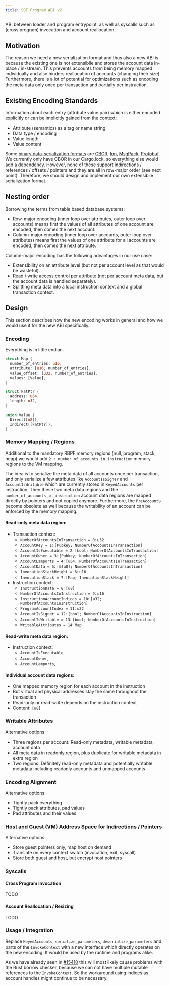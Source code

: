 ```yaml
---
title: SBF Program ABI v2
---
```


ABI between loader and program entrypoint, as well as syscalls such as (cross program) invocation and account reallocation.

## Motivation
The reason we need a new serialization format and thus also a new ABI is because the existing one is not extensibile and stores the account data in-place / in-stream. This prevents accounts from being memory mapped individually and also hinders reallocation of accounts (changing their size). Furthermore, there is a lot of potential for optimizations such as encoding the meta data only once per transaction and partially per instruction.

## Existing Encoding Standards
Information about each entry (attribute value pair) which is either encoded explicitly or can be implicitly gained from the context:
- Attribute (semantics) as a tag or name string
- Data type / encoding
- Value length
- Value content

Some [binary data-serialization formats](https://en.wikipedia.org/wiki/Comparison_of_data-serialization_formats#Comparison_of_binary_formats) are [CBOR](https://cbor.io), [Ion](https://amzn.github.io/ion-docs/), [MsgPack](https://msgpack.org), [Protobuf](https://github.com/protocolbuffers/protobuf).
We currently only have CBOR in our Cargo.lock, so everything else would add a dependency.
However, none of these support indirections / references / offsets / pointers and they are all in row-major order (see next point). Therefore, we should design and implement our own extensibile serialization format.

## Nesting order
Borrowing the terms from table based database systems:
- Row-major encoding (inner loop over attributes, outer loop over accounts) means first the values of all attributes of one account are encoded, then comes the next account.
- Column-major encoding (inner loop over accounts, outer loop over attributes) means first the values of one attribute for all accounts are encoded, then comes the next attribute.

Column-major encoding has the following advantages in our use case:
- Extensibility on an attribute level (but not per account level as that would be wasteful).
- Read / write access control per attribute (not per account meta data, but the account data is handled separately).
- Splitting meta data into a local instruction context and a global transaction context.

## Design
This section describes how the new encoding works in general and how we would use it for the new ABI specifically.

### Encoding
Everything is in little endian.

```Rust
struct Map {
  number_of_entries: u16,
  attribute: [u16; number_of_entries],
  value_offset: [u32; number_of_entries],
  values: [Value],
}

struct FatPtr {
  address: u64,
  length: u32,
}

union Value {
  Direct([u8]),
  Indirect([FatPtr]),
}
```

### Memory Mapping / Regions
Additional to the mandatory RBPF memory regions (null, program, stack, heap) we would add `2 + number_of_accounts_in_instruction` memory regions to the VM mapping.

The idea is to serialize the meta data of all accounts once per transaction, and only serialize a few attributes like `AccountIsSigner` and `AccountIsWritable` which are currently stored in `KeyedAccounts` per instruction. Then these two meta data regions and the `number_of_accounts_in_instruction` account data regions are mapped directly by pointers and not copied anymore. Furthermore, the `PreAccount`s become obsolete as well because the writability of an account can be enforced by the memory mapping.

#### Read-only meta data region:
- Transaction context:
  - `NumberOfAccountsInTransaction = 0`: `u32`
  - `AccountKey = 1`: `[Pubkey; NumberOfAccountsInTransaction]`
  - `AccountIsExecutable = 2`: `[bool; NumberOfAccountsInTransaction]`
  - `AccountOwner = 3`: `[Pubkey; NumberOfAccountsInTransaction]`
  - `AccountLamports = 4`: `[u64; NumberOfAccountsInTransaction]`
  - `AccountData = 5`: `[&[u8]; NumberOfAccountsInTransaction]`
  - `InvocationStackHeight = 6`: `u16`
  - `InvocationStack = 7`: `[Map; InvocationStackHeight]`
- Instruction context:
  - `InstructionData = 8`: `[u8]`
  - `NumberOfAccountsInInstruction = 9`: `u16`
  - `InstructionAccountIndices = 10`: `[u32; NumberOfAccountsInInstruction]`
  - `ProgramAccountIndex = 11`: `u32`
  - `AccountIsSigner = 12`: `[bool; NumberOfAccountsInInstruction]`
  - `AccountIsWritable = 13`: `[bool; NumberOfAccountsInInstruction]`
  - `WritableAttributes = 14`: `Map`

#### Read-write meta data region:
- Instruction context:
  - `AccountIsExecutable`,
  - `AccountOwner`,
  - `AccountLamports`,

#### Individual account data regions:
- One mapped memory region for each account in the instruction
- But virtual and physical addresses stay the same throughout the transaction
- Read-only or read-write depends on the instruction context
- Content: `[u8]`

### Writable Attributes
Alternative options:
- Three regions per account: Read-only metadata, writable metadata, account data
- All meta data in readonly region, plus duplicate for writable metadata in extra region
- Two regions: Definitely read-only metadata and potentially writable metadata including readonly accounts and unmapped accounts

### Encoding Alignment
Alternative options:
- Tightly pack everything
- Tightly pack attributes, pad values
- Pad attributes and their values

### Host and Guest (VM) Address Space for Indirections / Pointers
Alternative options:
- Store guest pointers only, map host on demand
- Translate on every context switch (invocation, exit, syscall)
- Store both guest and host, but encrypt host pointers

### Syscalls

#### Cross Program Invocation
TODO

#### Account Reallocation / Resizing
TODO

### Usage / Integration
Replace `KeyedAccounts`, `serialize_parameters`, `deserialize_parameters` and parts of the `InvokeContext` with a new interface which directly operates on the new encoding. It would be used by the runtime and programs alike.

As we have already seen in [#15410](https://github.com/solana-labs/solana/pull/15410) this will most likely cause problems with the Rust borrow checker, because we can not have multiple mutable references to the `InvokeContext`. So the workaround using indices as account handles might continue to be necessary.